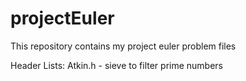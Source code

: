 # projectEuler
This repository contains my project euler problem files

Header Lists:
Atkin.h - sieve to filter prime numbers
